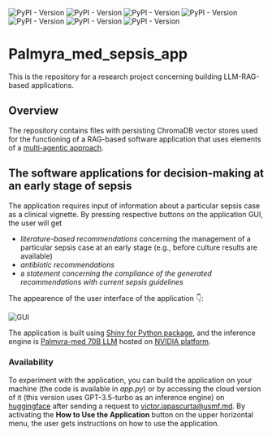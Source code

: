 ![PyPI - Version](https://img.shields.io/badge/Pyhton-v3.11.10-blue)
![PyPI - Version](https://img.shields.io/badge/shiny%20for%20python-v0.10.2-blue)
![PyPI - Version](https://img.shields.io/badge/chromadb-v0.5.23-brown)
![PyPI - Version](https://img.shields.io/badge/llama%20index-v0.12.5-blue)
![PyPI - Version](https://img.shields.io/badge/Writer_Palmyra_med_llm-70b-blue)
![PyPI - Version](https://img.shields.io/badge/NVIDIA_platform-green)
![PyPI - Version](https://img.shields.io/badge/ISAAC_sepsis-3.0-%23000055)


# Palmyra_med_sepsis_app
 This is the repository for a research project concerning building LLM-RAG-based applications.
## Overview
The repository contains files with persisting ChromaDB vector stores used for the functioning of a RAG-based software application that uses elements of a [multi-agentic approach](https://arxiv.org/pdf/2311.10537).
## The software applications for decision-making at an early stage of sepsis
The application requires input of information about a particular sepsis case as a clinical vignette. By pressing respective buttons on the application GUI, the user will get 
* *literature-based recommendations* concerning the management of a particular sepsis case at an early stage (e.g., before culture results are available)
* *antibiotic recommendations*
* a *statement concerning the compliance of the generated recommendations with current sepsis guidelines*

The appearence of the user interface of the application 👇:

![GUI](https://github.com/user-attachments/assets/985f9ec4-6ef4-4909-aa2b-c45e51bfc8fd)

The application is built using [Shiny for Python package](https://shiny.posit.co/py/), and the inference engine is [Palmyra-med 70B LLM](https://writer.com/blog/palmyra-med-fin-models/) hosted on [NVIDIA platform](https://build.nvidia.com/explore/discover).

### Availability
To experiment with the application, you can build the application on your machine (the code is available in *app.py*) or by accessing the cloud version of it (this version uses GPT-3.5-turbo as an inference engine) on [huggingface](https://huggingface.co/spaces/LlmRAGbasedAPPs/LLM_MA_RAG_Sepsis) after sending a request to victor.iapascurta@usmf.md. 
By activating the **How to Use the Application** button on the upper horizontal menu, the user gets instructions on how to use the application.
